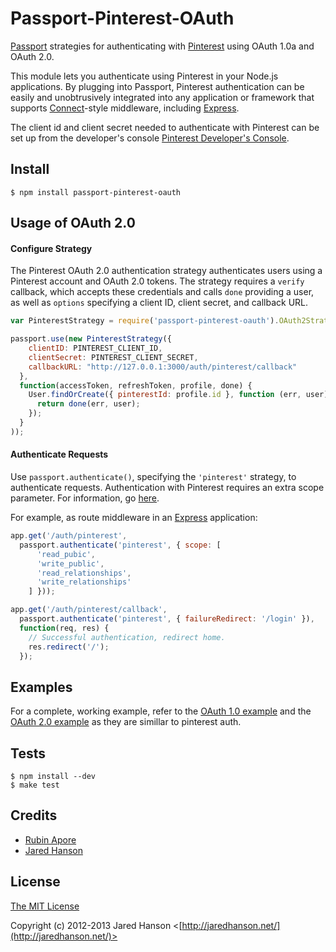 # Passport-Pinterest-OAuth

[Passport](http://passportjs.org/) strategies for authenticating with [Pinterest](http://www.pinterest.com/)
using OAuth 1.0a and OAuth 2.0.

This module lets you authenticate using Pinterest in your Node.js applications.
By plugging into Passport, Pinterest authentication can be easily and
unobtrusively integrated into any application or framework that supports
[Connect](http://www.senchalabs.org/connect/)-style middleware, including
[Express](http://expressjs.com/).

The client id and client secret needed to authenticate with Pinterest can be set up from the developer's console [Pinterest Developer's Console](https://developers.pinterest.com).

## Install

    $ npm install passport-pinterest-oauth


## Usage of OAuth 2.0

#### Configure Strategy

The Pinterest OAuth 2.0 authentication strategy authenticates users using a Pinterest
account and OAuth 2.0 tokens.  The strategy requires a `verify` callback, which
accepts these credentials and calls `done` providing a user, as well as
`options` specifying a client ID, client secret, and callback URL.

```Javascript
var PinterestStrategy = require('passport-pinterest-oauth').OAuth2Strategy;

passport.use(new PinterestStrategy({
    clientID: PINTEREST_CLIENT_ID,
    clientSecret: PINTEREST_CLIENT_SECRET,
    callbackURL: "http://127.0.0.1:3000/auth/pinterest/callback"
  },
  function(accessToken, refreshToken, profile, done) {
    User.findOrCreate({ pinterestId: profile.id }, function (err, user) {
      return done(err, user);
    });
  }
));
```

#### Authenticate Requests

Use `passport.authenticate()`, specifying the `'pinterest'` strategy, to
authenticate requests.
Authentication with Pinterest requires an extra scope parameter.  For information, go [here](https://developers.pinterest.com).

For example, as route middleware in an [Express](http://expressjs.com/)
application:

```Javascript
app.get('/auth/pinterest',
  passport.authenticate('pinterest', { scope: [
      'read_pubic',
      'write_public',
      'read_relationships',
      'write_relationships'
    ] }));

app.get('/auth/pinterest/callback', 
  passport.authenticate('pinterest', { failureRedirect: '/login' }),
  function(req, res) {
    // Successful authentication, redirect home.
    res.redirect('/');
  });
```

## Examples

For a complete, working example, refer to the [OAuth 1.0 example](https://github.com/jaredhanson/passport-google-oauth/tree/master/examples/oauth)
and the [OAuth 2.0 example](https://github.com/jaredhanson/passport-google-oauth/tree/master/examples/oauth2) as they are simillar to pinterest auth.

## Tests

    $ npm install --dev
    $ make test


## Credits
  - [Rubin Apore](http://github.com/4barz)
  - [Jared Hanson](http://github.com/jaredhanson)

## License

[The MIT License](http://opensource.org/licenses/MIT)

Copyright (c) 2012-2013 Jared Hanson <[http://jaredhanson.net/](http://jaredhanson.net/)>
